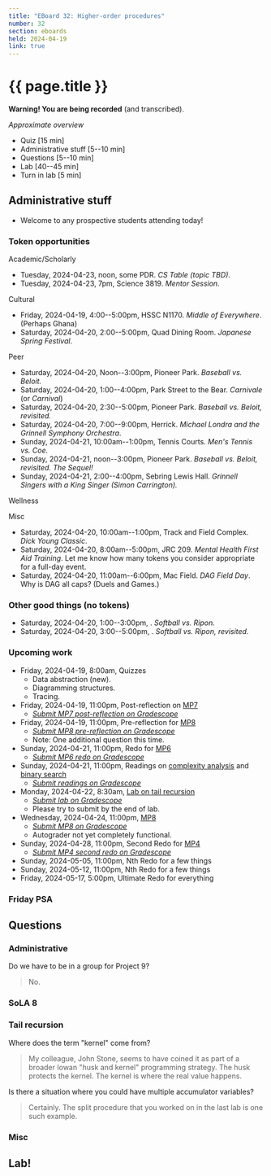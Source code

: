 ```yaml
---
title: "EBoard 32: Higher-order procedures"
number: 32
section: eboards
held: 2024-04-19
link: true
---
```

# {{ page.title }}

**Warning! You are being recorded** (and transcribed). 

_Approximate overview_

* Quiz [15 min]
* Administrative stuff [5--10 min]
* Questions [5--10 min]
* Lab [40--45 min]
* Turn in lab [5 min]

Administrative stuff
--------------------

* Welcome to any prospective students attending today!

### Token opportunities

Academic/Scholarly

* Tuesday, 2024-04-23, noon, some PDR.
  _CS Table (topic TBD)_.
* Tuesday, 2024-04-23, 7pm, Science 3819.
  _Mentor Session_.

Cultural

* Friday, 2024-04-19, 4:00--5:00pm, HSSC N1170.
  _Middle of Everywhere_. (Perhaps Ghana)
* Saturday, 2024-04-20, 2:00--5:00pm, Quad Dining Room.
  _Japanese Spring Festival_.

Peer

* Saturday, 2024-04-20, Noon--3:00pm, Pioneer Park.
  _Baseball vs. Beloit._
* Saturday, 2024-04-20, 1:00--4:00pm, Park Street to the Bear.
  _Carnivale_ (or _Carnival_)
* Saturday, 2024-04-20, 2:30--5:00pm, Pioneer Park.
  _Baseball vs. Beloit, revisited._
* Saturday, 2024-04-20, 7:00--9:00pm, Herrick.
  _Michael Londra and the Grinnell Symphony Orchestra_.
* Sunday, 2024-04-21, 10:00am--1:00pm, Tennis Courts.
  _Men's Tennis vs. Coe._
* Sunday, 2024-04-21, noon--3:00pm, Pioneer Park.
  _Baseball vs. Beloit, revisited. The Sequel!_
* Sunday, 2024-04-21, 2:00--4:00pm, Sebring Lewis Hall.
  _Grinnell Singers with a King Singer (Simon Carrington)._

Wellness

Misc

* Saturday, 2024-04-20, 10:00am--1:00pm, Track and Field Complex.
  _Dick Young Classic_.
* Saturday, 2024-04-20, 8:00am--5:00pm, JRC 209.
  _Mental Health First Aid Training_. Let me know how many tokens you
  consider appropriate for a full-day event.
* Saturday, 2024-04-20, 11:00am--6:00pm, Mac Field.
  _DAG Field Day_. Why is DAG all caps? (Duels and Games.)

### Other good things (no tokens)

* Saturday, 2024-04-20, 1:00--3:00pm, .
  _Softball vs. Ripon._
* Saturday, 2024-04-20, 3:00--5:00pm, .
  _Softball vs. Ripon, revisited._

### Upcoming work

* Friday, 2024-04-19, 8:00am, Quizzes
    * Data abstraction (new).
    * Diagramming structures.
    * Tracing.
* Friday, 2024-04-19, 11:00pm, Post-reflection on [MP7](../mps/mp07)
    * [_Submit MP7 post-reflection on Gradescope_](https://www.gradescope.com/courses/690100/assignments/4330330)
* Friday, 2024-04-19, 11:00pm, Pre-reflection for [MP8](../mps/mp08)
    * [_Submit MP8 pre-reflection on Gradescope_](https://www.gradescope.com/courses/690100/assignments/4371687)
    * Note: One additional question this time.
* Sunday, 2024-04-21, 11:00pm, Redo for [MP6](../mps/mp06)
    * [_Submit MP6 redo on Gradescope_](https://www.gradescope.com/courses/690100/assignments/4348422)
* Sunday, 2024-04-21, 11:00pm, Readings on [complexity analysis](../readings/complexity-analysis) and [binary search](../readings/searching)
    * [_Submit readings on Gradescope_](https://www.gradescope.com/courses/690100/assignments/4382543)
* Monday, 2024-04-22, 8:30am, [Lab on tail recursion](../labs/tail-recursion)
    * [_Submit lab on Gradescope_](https://www.gradescope.com/courses/690100/assignments/4382544)
    * Please try to submit by the end of lab.
* Wednesday, 2024-04-24, 11:00pm, [MP8](../mps/mp08)
    * [_Submit MP8 on Gradescope_](https://www.gradescope.com/courses/690100/assignments/4371686)
    * Autograder not yet completely functional.
* Sunday, 2024-04-28, 11:00pm, Second Redo for [MP4](../mps/mp04)
    * [_Submit MP4 second redo on Gradescope_](https://www.gradescope.com/courses/690100/assignments/4367977)
* Sunday, 2024-05-05, 11:00pm, Nth Redo for a few things
* Sunday, 2024-05-12, 11:00pm, Nth Redo for a few things
* Friday, 2024-05-17, 5:00pm, Ultimate Redo for everything

### Friday PSA

Questions
---------

### Administrative

Do we have to be in a group for Project 9?

> No.

### SoLA 8

### Tail recursion

Where does the term "kernel" come from? 

> My colleague, John Stone, seems to have coined it as part of a broader
  Iowan "husk and kernel" programming strategy. The husk protects the
  kernel. The kernel is where the real value happens.

Is there a situation where you could have multiple accumulator variables?

> Certainly. The split procedure that you worked on in the last lab
  is one such example.

### Misc

Lab!
----

